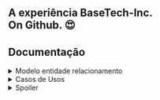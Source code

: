 <h2>A experiência BaseTech-Inc.</br> On Github. 😍</h2>

## Documentação

<details>
  <summary>Modelo entidade relacionamento</summary>
  
  <br />
  
  <img src="https://raw.githubusercontent.com/BaseTech-Inc/.github/master/docs/content/images/MER_TCC.svg" alt="MER" />
</details>

<details>
  <summary>Casos de Usos</summary>
  
  <br />
  
  <a href="https://github.com/BaseTech-Inc/.github/raw/master/docs/content/images/UseCase.pdf">Abrir PDF</a>
</details>

<details>
  <summary>Spoiler</summary>
  
  <br />
  
  <img src="https://user-images.githubusercontent.com/54378909/135945519-9c974b9c-c60f-4698-a338-292a28afbf21.jpeg" alt="ricardola" />
</details>
